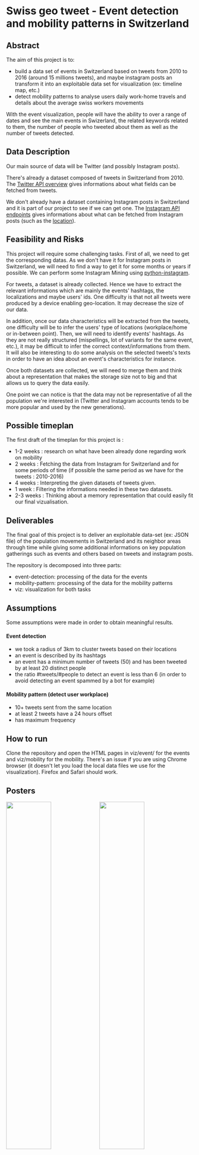 # Swiss geo tweet - Event detection and mobility patterns in Switzerland

## Abstract

The aim of this project is to:
- build a data set of events in Switzerland based on tweets from 2010 to 2016 (around 15 millions tweets), and maybe instagram posts an transform it into an exploitable data set for visualization (ex: timeline map, etc.)
- detect mobility patterns to analyse users daily work-home travels and details about the average swiss workers movements

With the event visualization, people will have the ability to over a range of dates and see the main events in Swizerland, the related keywords related to them, the number of people who tweeted about them as well as the number of tweets detected.

## Data Description

Our main source of data will be Twitter (and possibly Instagram posts).

There's already a dataset composed of tweets in Switzerland from 2010. The [Twitter API overview](https://dev.twitter.com/overview/api) gives informations about what fields can be fetched from tweets.

We don't already have a dataset containing Instagram posts in Switzerland and it is part of our project to see if we can get one. The [Instagram API endpoints](https://www.instagram.com/developer/endpoints/) gives informations about what can be fetched from Instagram posts (such as the [location](https://www.instagram.com/developer/endpoints/locations/)).

## Feasibility and Risks

This project will require some challenging tasks. First of all, we need to get the corresponding datas. As we don't have it for Instagram posts in Switzerland, we will need to find a way to get it for some months or years if possible. We can perform some Instagram Mining using [python-instagram]( https://github.com/facebookarchive/python-instagram).

For tweets, a dataset is already collected. Hence we have to extract the relevant informations which are mainly the events' hashtags, the localizations and maybe users' ids. One difficulty is that not all tweets were produced by a device enabling geo-location. It may decrease the size of our data.

In addition, once our data characteristics will be extracted from the tweets, one difficulty will be to infer the users' type of locations (workplace/home or in-between point). Then, we will need to identify events' hashtags. As they are not really structured (mispellings, lot of variants for the same event, etc.), it may be difficult to infer the correct context/informations from them. It will also be interesting to do some analysis on the selected tweets's texts in order to have an idea about an event's characteristics for instance.

Once both datasets are collected, we will need to merge them and think about a representation that makes the storage size not to big and that allows us to query the data easily.

One point we can notice is that the data may not be representative of all the population we're interested in (Twitter and Instagram accounts tends to be more popular and used by the new generations). 

## Possible timeplan

The first draft of the timeplan for this project is : 
- 1-2 weeks : research on what have been already done regarding work on mobility 
- 2 weeks : Fetching the data from Instagram for Switzerland and for some periods of time (if possible the same period as we have for the tweets : 2010-2016)
- 4 weeks : Interpreting the given datasets of tweets given.
- 1 week : Filtering the informations needed in these two datasets.
- 2-3 weeks : Thinking about a memory representation that could easily fit our final vizualisation.

## Deliverables

The final goal of this project is to deliver an exploitable data-set (ex: JSON file) of the population movements in Switzerland and its neighbor areas through time while giving some additional informations on key population gatherings such as events and others based on tweets and instagram posts.

The repository is decomposed into three parts:
 - event-detection: processing of the data for the events
 - mobility-pattern: processing of the data for the mobility patterns
 - viz: visualization for both tasks

## Assumptions

Some assumptions were made in order to obtain meaningful results.

#### Event detection

- we took a radius of 3km to cluster tweets based on their locations
- an event is described by its hashtags
- an event has a minimum number of tweets (50) and has been tweeted by at least 20 distinct people
- the ratio #tweets/#people to detect an event is less than 6 (in order to avoid detecting an event spammed by a bot for example)

#### Mobility pattern (detect user workplace)

 - 10+ tweets sent from the same location
 - at least 2 tweets have a 24 hours offset
 - has maximum frequency

## How to run
Clone the repository and open the HTML pages in viz/event/ for the events and viz/mobility for the mobility. There's an issue if you are using Chrome browser (it doesn't let you load the local data files we use for the visualization). Firefox and Safari should work.

## Posters
<img src="https://cloud.githubusercontent.com/assets/8789206/22499119/27cf9a90-e85d-11e6-9fe9-4f753211306c.jpg" width="49%">
<img src="https://cloud.githubusercontent.com/assets/8789206/22499118/27cef540-e85d-11e6-94ed-3744d3b96fed.jpg" width="49%">
